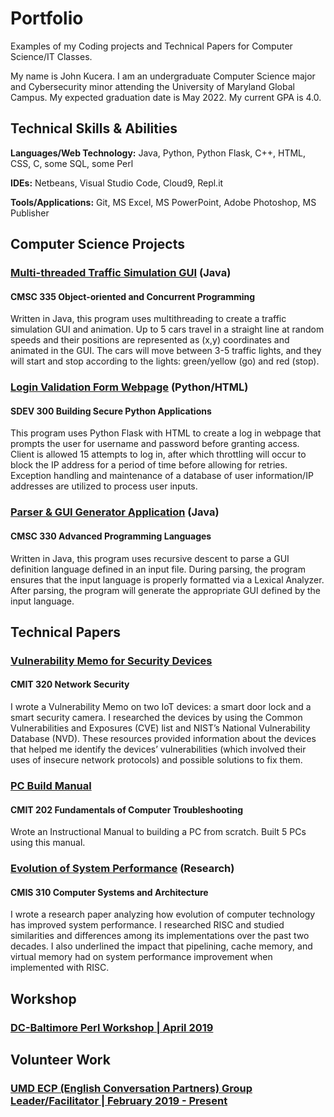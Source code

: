 # Portfolio
Examples of my Coding projects and Technical Papers for Computer Science/IT Classes.

My name is John Kucera. I am an undergraduate Computer Science major and Cybersecurity minor attending the University of Maryland Global Campus. My expected graduation date is May 2022. My current GPA is 4.0.

## Technical Skills & Abilities

**Languages/Web Technology:**
Java, Python, Python Flask, C++, HTML, CSS, C, some SQL, some Perl

**IDEs:**
Netbeans, Visual Studio Code, Cloud9, Repl.it

**Tools/Applications:**
Git, MS Excel, MS PowerPoint, Adobe Photoshop, MS Publisher

## Computer Science Projects

### [Multi-threaded Traffic Simulation GUI](./Multi-threadedTrafficSimulationGUI) (Java)
#### CMSC 335 Object-oriented and Concurrent Programming

Written in Java, this program uses multithreading to create a traffic simulation GUI and animation. Up to 5 cars travel in a straight line at random speeds and their positions are represented as (x,y) coordinates and animated in the GUI. The cars will move between 3-5 traffic lights, and they will start and stop according to the lights: green/yellow (go) and red (stop).

### [Login Validation Form Webpage](./LoginValidationWebpage) (Python/HTML)
#### SDEV 300 Building Secure Python Applications

This program uses Python Flask with HTML to create a log in webpage that prompts the user for username and password before granting access. Client is allowed 15 attempts to log in, after which throttling will occur to block the IP address for a period of time before allowing for retries. Exception handling and maintenance of a database of user information/IP addresses are utilized to process user inputs.

### [Parser & GUI Generator Application](./Parser&GUIGenerator) (Java)
#### CMSC 330 Advanced Programming Languages

Written in Java, this program uses recursive descent to parse a GUI definition language defined in an input file.  During parsing, the program ensures that the input language is properly formatted via a Lexical Analyzer.  After parsing, the program will generate the appropriate GUI defined by the input language.

## Technical Papers

### [Vulnerability Memo for Security Devices](./VulnerabilityMemo.pdf)
#### CMIT 320 Network Security

I wrote a Vulnerability Memo on two IoT devices: a smart door lock and a smart security camera. I researched the devices by using the Common Vulnerabilities and Exposures (CVE) list and NIST’s National Vulnerability Database (NVD). These resources provided information about the devices that helped me identify the devices’ vulnerabilities (which involved their uses of insecure network protocols) and possible solutions to fix them.

### [PC Build Manual](./PCBuildManual.pdf) 
#### CMIT 202 Fundamentals of Computer Troubleshooting

Wrote an Instructional Manual to building a PC from scratch. Built 5 PCs using this manual.

### [Evolution of System Performance](./SystemPerformance-ResearchPaper.pdf) (Research)
#### CMIS 310 Computer Systems and Architecture

I wrote a research paper analyzing how evolution of computer technology has improved system performance. I researched RISC and studied similarities and differences among its implementations over the past two decades. I also underlined the impact that pipelining, cache memory, and virtual memory had on system performance improvement when implemented with RISC.

## Workshop

### [DC-Baltimore Perl Workshop | April 2019](https://dcbpw.org/dcbpw2020/)

## Volunteer Work

### [UMD ECP (English Conversation Partners) Group Leader/Facilitator | February 2019 - Present](http://ecpumd.weebly.com/)
